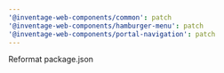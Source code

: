 ```yaml
---
'@inventage-web-components/common': patch
'@inventage-web-components/hamburger-menu': patch
'@inventage-web-components/portal-navigation': patch
---
```


Reformat package.json

